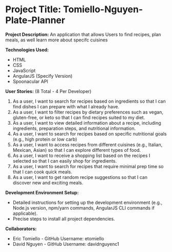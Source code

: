 # Project Title: Tomiello-Nguyen-Plate-Planner

**Project Description:**  An application that allows Users to find recipes, plan meals, as well learn more about specifc cuisines

**Technologies Used:**

*   HTML
*   CSS
*   JavaScript
*   AngularJS (Specify Version)
*   Spoonacular API

**User Stories:** (8 Total - 4 Per Developer)

1.  As a user, I want to search for recipes based on ingredients so that I can find dishes I can prepare with what I already have.
2.  As a user, I want to filter recipes by dietary preferences such as vegan, gluten-free, or keto so that I can find recipes suited to my diet.
3.  As a user, I want to view detailed information about a recipe, including ingredients, preparation steps, and nutritional information.
4.  As a user, I want to search for recipes based on specific nutritional goals (e.g., high protein or low carb)
5.  As a user, I want to access recipes from different cuisines (e.g., Italian, Mexican, Asian) so that I can explore different types of food.
6.  As a user, I want to receive a shopping list based on the recipes I selected so that I can easily shop for ingredients.
7.  As a user, I want to search for recipes that require minimal prep time so that I can cook quick meals.
8.  As a user, I want to get random recipe suggestions so that I can discover new and exciting meals.

**Development Environment Setup:**

*   Detailed instructions for setting up the development environment (e.g., Node.js version, npm/yarn commands, AngularJS CLI commands if applicable).
*   Precise steps to install all project dependencies.

**Collaborators:**

*   Eric Tomiello - GitHub Username: etomiello
*   David Nguyen - GitHub Username: davidnguyenc1